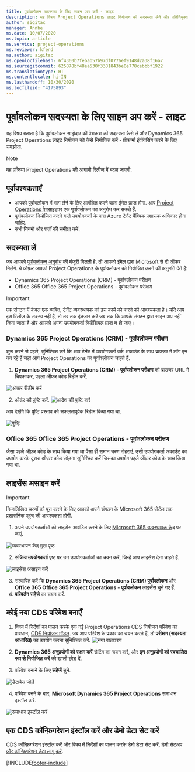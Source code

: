 ```yaml
---
title: पूर्वावलोकन सदस्यता के लिए साइन अप करें - लाइट
description: यह विषय Project Operations लाइट नियोजन की सदस्यता लेने और प्रतिनियुक्त करने के तरीके के बारे में जानकारी प्रदान करता है - प्रोफार्मा इuवॉयसिंग के लिए समझौता.
author: sigitac
manager: Annbe
ms.date: 10/07/2020
ms.topic: article
ms.service: project-operations
ms.reviewer: kfend
ms.author: sigitac
ms.openlocfilehash: 6f4360b7febab57b97df0776ef9148d2a38f16a7
ms.sourcegitcommit: 625878bf48ea530f3381843be0e778cebbbf1922
ms.translationtype: HT
ms.contentlocale: hi-IN
ms.lasthandoff: 10/30/2020
ms.locfileid: "4175893"
---
```

# <a name="sign-up-for-a-preview-subscription---lite"></a>पूर्वावलोकन सदस्यता के लिए साइन अप करें - लाइट 

यह विषय बताता है कि पूर्वावलोकन साझेदार की पेशकश की सदस्यता कैसे लें और Dynamics 365 Project Operations लाइट नियोजन को कैसे नियोजित करें - प्रोफार्मा इंवॉयसिंग करने के लिए समझौता.

> [!NOTE]
> यह प्रक्रिया Project Operations की आगामी रिलीज में बदल जाएगी.

## <a name="prerequisites"></a>पूर्वावश्यकताएँ

- आपको पूर्वावलोकन में भाग लेने के लिए आमंत्रित करने वाला ईमेल प्राप्त होगा. आप [Project Operations वेबसाइट](https://dynamics.microsoft.com/en-us/project-operations/overview/)पर एक पूर्वावलोकन का अनुरोध कर सकते हैं.
- पूर्वावलोकन नियोजित करने वाले उपयोगकर्ता के पास Azure टेनेंट वैश्विक प्रशासक अधिकार होना चाहिए.
- सभी नियमों और शर्तों की समीक्षा करें.

## <a name="subscribe"></a>सदस्यता लें

जब आपको [पूर्वावलोकन अनुरोध](https://forms.office.com/FormsPro/Pages/ResponsePage.aspx?id=v4j5cvGGr0GRqy180BHbR56j8lZs0FdAvwT75_WNFyxUMkRDV1NYQU5TNjE2VjhKOVBUNVg2R0s1NC4u) की मंजूरी मिलती है, तो आपको ईमेल द्वारा Microsoft से दो ऑफर मिलेंगे. ये ऑफ़र आपको Project Operations के पूर्वावलोकन को नियोजित करने की अनुमति देते हैं:

- Dynamics 365 Project Operations (CRM) - पूर्वावलोकन परीक्षण
- Office 365 Office 365 Project Operations - पूर्वावलोकन परीक्षण

> [!IMPORTANT]
> एक संगठन में केवल एक व्यक्ति, टेनेंट व्यवस्थापक को इस कार्य को करने की आवश्यकता है। यदि आप इस रिलीज़ के सदस्य नहीं हैं, तो तब तक इंतजार करें जब तक कि आपके संगठन द्वारा साइन अप नहीं किया जाता है और आपको अपना उपयोगकर्ता क्रेडेंशियल प्राप्त न हो जाए।

### <a name="dynamics-365-project-operations-crm---preview-trial"></a>Dynamics 365 Project Operations (CRM) - पूर्वावलोकन परीक्षण 

शुरू करने से पहले, सुनिश्चित करें कि आप टेनेंट में उपयोगकर्ता वर्क अकाउंट के साथ ब्राउज़र में लॉग इन कर रहे हैं जहां आप Project Operations का पूर्वावलोकन चाहते हैं.

1. **Dynamics 365 Project Operations (CRM) - पूर्वावलोकन परीक्षण** को ब्राउजर URL में चिपकाकर, पहला ऑफर कोड रिडीम करें.

![ऑफ़र रीडीम करें](./media/16RedeemFirstOfferNew.png)

2. ऑर्डर की पुष्टि करें.
![आदेश की पुष्टि करें](./media/17ConfirmOrderNew.png)

आप देखेंगे कि पुष्टि प्रस्ताव को सफलतापूर्वक रिडीम किया गया था.

![पुष्टि](./media/18OrderConfirmationNew.png)

### <a name="office-365-project-operations---preview-trial"></a>Office 365 Office 365 Project Operations - पूर्वावलोकन परीक्षण

जैसा पहले ऑफ़र कोड के साथ किया गया था वैसा ही समान चरण दोहराएं. उसी उपयोगकर्ता अकाउंट का उपयोग करके दूसरा ऑफ़र कोड जोड़ना सुनिश्चित करें जिसका उपयोग पहले ऑफ़र कोड के साथ किया गया था.

## <a name="assign-licenses"></a>लाइसेंस असाइन करें

> [!IMPORTANT]
> निम्नलिखित चरणों को पूरा करने के लिए आपको अपने संगठन के Microsoft 365 पोर्टल तक प्रशासनिक पहुंच की आवश्यकता होगी.


1. अपने उपयोगकर्ताओं को लाइसेंस आवंटित करने के लिए [Microsoft 365 व्यवस्थापक केंद्र](https://portal.office.com/) पर जाएं.

![व्यवस्थापन केंद्र मुख पृष्ठ](./media/14AdminPortal.png)

2. **सक्रिय उपयोगकर्ता** पृष्ठ पर उन उपयोगकर्ताओं का चयन करें, जिन्हें आप लाइसेंस देना चाहते हैं.

![लाइसेंस असाइन करें](./media/15AssignLicenses.png)

3. सत्यापित करें कि **Dynamics 365 Project Operations (CRM) पूर्वावलोकन** और **Office 365 Office 365 Project Operations - पूर्वावलोकन** लाइसेंस चुने गए हैं. 
4. **परिवर्तन सहेजे** का चयन करें.

## <a name="create-a-new-cds-environment"></a>कोई नया CDS परिवेश बनाएँ

1. विषय में निर्देशों का पालन करके एक नई Project Operations CDS नियोजन परिवेश का प्रावधान, [CDS नियोजन मॉडल](lite-deployment.md). जब आप परिवेश के प्रकार का चयन करते हैं, तो **परीक्षण (सदस्यता आधारित)** का उपयोग करना सुनिश्चित करें.
![नया वातावरण](./media/19CreateEnvironment.png)

2. **Dynamics 365 अनुप्रयोगों को सक्षम करें** सेटिंग का चयन करें, और **इन अनुप्रयोगों को स्वचालित रूप से नियोजित करें** को खाली छोड़ दें.  
3. परिवेश बनाने के लिए **सहेजें** चुनें.

![डेटाबेस जोड़ें](./media/20CreateEnvironment1.png)

4. परिवेश बनने के बाद, **Microsoft Dynamics 365 Project Operations** समाधान इस्टॉल करें. 

![समाधान इस्टॉल करें](./media/21InstallSolution.png)

## <a name="install-a-cds-configuration-and-setup-demo-data"></a>एक CDS कॉन्फ़िगरेशन इंस्टॉल करें और डेमो डेटा सेट करें

CDS कॉन्फ़िगरेशन इंस्टॉल करें और विषय में निर्देशों का पालन करके डेमो डेटा सेट करें, [डेमो सेटअप और कॉन्फ़िगरेशन डेटा लागू करें](lite-apply-demo-setup-config-data.md).


[!INCLUDE[footer-include](../includes/footer-banner.md)]